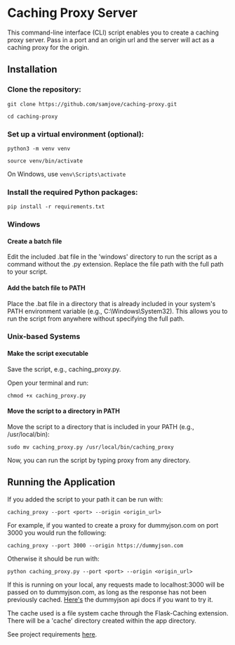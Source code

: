 # Caching Proxy Server

This command-line interface (CLI) script enables you to create a caching proxy server. Pass in a port and an origin url and the server will act as a caching proxy for the origin.

## Installation
### Clone the repository:

`git clone https://github.com/samjove/caching-proxy.git`

`cd caching-proxy`

### Set up a virtual environment (optional):

`python3 -m venv venv`

`source venv/bin/activate` 

On Windows, use `venv\Scripts\activate`

### Install the required Python packages:

`pip install -r requirements.txt`

### Windows
#### Create a batch file

Edit the included .bat file in the 'windows' directory to run the script as a command without the .py extension. 
Replace the file path with the full path to your script.

#### Add the batch file to PATH

Place the .bat file in a directory that is already included in your system's PATH environment variable (e.g., C:\Windows\System32). This allows you to run the script from anywhere without specifying the full path.

### Unix-based Systems
#### Make the script executable

Save the script, e.g., caching_proxy.py.

Open your terminal and run:

`chmod +x caching_proxy.py`

#### Move the script to a directory in PATH

Move the script to a directory that is included in your PATH (e.g., /usr/local/bin):

`sudo mv caching_proxy.py /usr/local/bin/caching_proxy`

Now, you can run the script by typing proxy from any directory.

## Running the Application

If you added the script to your path it can be run with:

`caching_proxy --port <port> --origin <origin_url>`

For example, if you wanted to create a proxy for dummyjson.com on port 3000 you would run the following:

`caching_proxy --port 3000 --origin https://dummyjson.com`

Otherwise it should be run with:

`python caching_proxy.py --port <port> --origin <origin_url>`

If this is running on your local, any requests made to localhost:3000 will be passed on to dummyjson.com,
as long as the response has not been previously cached. [Here's](https://dummyjson.com/docs) the dummyjson api docs
if you want to try it.

The cache used is a file system cache through the Flask-Caching extension. There will be a 'cache' directory created within the app directory.

See project requirements [here](https://roadmap.sh/projects/caching-server).